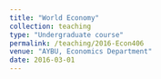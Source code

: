 ```yaml
---
title: "World Economy"
collection: teaching
type: "Undergraduate course"
permalink: /teaching/2016-Econ406
venue: "AYBU, Economics Department"
date: 2016-03-01
---
```

